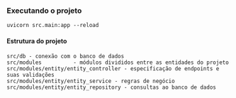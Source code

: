### Executando o projeto
```
uvicorn src.main:app --reload
```

#### Estrutura do projeto

```
src/db - conexão com o banco de dados
src/modules          - módulos divididos entre as entidades do projeto
src/modules/entity/entity_controller - especificação de endpoints e suas validações
src/modules/entity/entity_service - regras de negócio
src/modules/entity/entity_repository - consultas ao banco de dados
```
